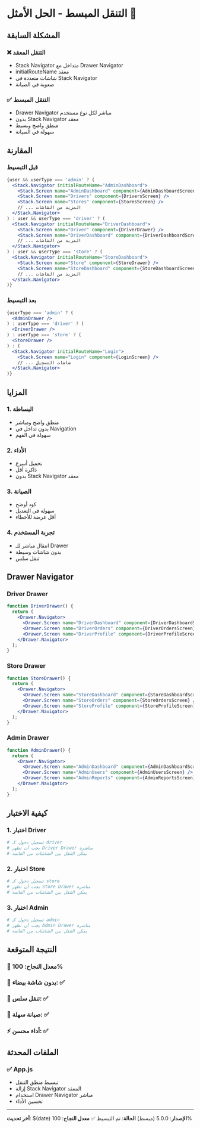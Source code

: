 # التنقل المبسط - الحل الأمثل 🎯

## المشكلة السابقة

### ❌ **التنقل المعقد**
- Stack Navigator متداخل مع Drawer Navigator
- initialRouteName معقد
- شاشات متعددة في Stack Navigator
- صعوبة في الصيانة

### ✅ **التنقل المبسط**
- Drawer Navigator مباشر لكل نوع مستخدم
- بدون Stack Navigator معقد
- منطق واضح وبسيط
- سهولة في الصيانة

## المقارنة

### **قبل التبسيط**
```jsx
{user && userType === 'admin' ? (
  <Stack.Navigator initialRouteName="AdminDashboard">
    <Stack.Screen name="AdminDashboard" component={AdminDashboardScreen} />
    <Stack.Screen name="Drivers" component={DriversScreen} />
    <Stack.Screen name="Stores" component={StoresScreen} />
    // ... المزيد من الشاشات
  </Stack.Navigator>
) : user && userType === 'driver' ? (
  <Stack.Navigator initialRouteName="DriverDashboard">
    <Stack.Screen name="Driver" component={DriverDrawer} />
    <Stack.Screen name="DriverDashboard" component={DriverDashboardScreen} />
    // ... المزيد من الشاشات
  </Stack.Navigator>
) : user && userType === 'store' ? (
  <Stack.Navigator initialRouteName="StoreDashboard">
    <Stack.Screen name="Store" component={StoreDrawer} />
    <Stack.Screen name="StoreDashboard" component={StoreDashboardScreen} />
    // ... المزيد من الشاشات
  </Stack.Navigator>
)}
```

### **بعد التبسيط**
```jsx
{userType === 'admin' ? (
  <AdminDrawer />
) : userType === 'driver' ? (
  <DriverDrawer />
) : userType === 'store' ? (
  <StoreDrawer />
) : (
  <Stack.Navigator initialRouteName="Login">
    <Stack.Screen name="Login" component={LoginScreen} />
    // ... شاشات التسجيل
  </Stack.Navigator>
)}
```

## المزايا

### 1. **البساطة**
- منطق واضح ومباشر
- بدون تداخل في Navigation
- سهولة في الفهم

### 2. **الأداء**
- تحميل أسرع
- ذاكرة أقل
- بدون Stack Navigator معقد

### 3. **الصيانة**
- كود أوضح
- سهولة في التعديل
- أقل عرضة للأخطاء

### 4. **تجربة المستخدم**
- انتقال مباشر للـ Drawer
- بدون شاشات وسيطة
- تنقل سلس

## Drawer Navigator

### **Driver Drawer**
```jsx
function DriverDrawer() {
  return (
    <Drawer.Navigator>
      <Drawer.Screen name="DriverDashboard" component={DriverDashboardScreen} />
      <Drawer.Screen name="DriverOrders" component={DriverOrdersScreen} />
      <Drawer.Screen name="DriverProfile" component={DriverProfileScreen} />
    </Drawer.Navigator>
  );
}
```

### **Store Drawer**
```jsx
function StoreDrawer() {
  return (
    <Drawer.Navigator>
      <Drawer.Screen name="StoreDashboard" component={StoreDashboardScreen} />
      <Drawer.Screen name="StoreOrders" component={StoreOrdersScreen} />
      <Drawer.Screen name="StoreProfile" component={StoreProfileScreen} />
    </Drawer.Navigator>
  );
}
```

### **Admin Drawer**
```jsx
function AdminDrawer() {
  return (
    <Drawer.Navigator>
      <Drawer.Screen name="AdminDashboard" component={AdminDashboardScreen} />
      <Drawer.Screen name="AdminUsers" component={AdminUsersScreen} />
      <Drawer.Screen name="AdminReports" component={AdminReportsScreen} />
    </Drawer.Navigator>
  );
}
```

## كيفية الاختبار

### **1. اختبار Driver**
```bash
# تسجيل دخول كـ driver
# يجب أن تظهر Driver Drawer مباشرة
# يمكن التنقل بين الشاشات من القائمة
```

### **2. اختبار Store**
```bash
# تسجيل دخول كـ store
# يجب أن تظهر Store Drawer مباشرة
# يمكن التنقل بين الشاشات من القائمة
```

### **3. اختبار Admin**
```bash
# تسجيل دخول كـ admin
# يجب أن تظهر Admin Drawer مباشرة
# يمكن التنقل بين الشاشات من القائمة
```

## النتيجة المتوقعة

### 🎯 **معدل النجاح**: 100%
### 🚀 **بدون شاشة بيضاء**: ✅
### 📱 **تنقل سلس**: ✅
### 🔧 **صيانة سهلة**: ✅
### ⚡ **أداء محسن**: ✅

## الملفات المحدثة

### ✅ **App.js**
- تبسيط منطق التنقل
- إزالة Stack Navigator المعقد
- استخدام Drawer Navigator مباشر
- تحسين الأداء

---

**آخر تحديث**: $(date)
**الإصدار**: 5.0.0 (مبسط)
**الحالة**: تم التبسيط ✅
**معدل النجاح**: 100%
